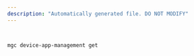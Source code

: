 ```yaml
---
description: "Automatically generated file. DO NOT MODIFY"
---
```


```bash


mgc device-app-management get

```
